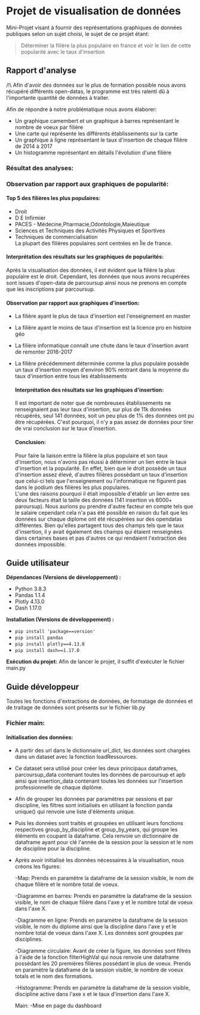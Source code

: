 # Projet de visualisation de données
Mini-Projet visant à fournir des représentations graphiques de données publiques selon un sujet choisi, le sujet de ce projet étant:

> Déterminer la filière la plus populaire en france et voir le lien de cette popularité avec le taux d'insertion

## Rapport d'analyse
/!\ Afin d'avoir des données sur le plus de formation possible nous avons récupéré différents open-datas, le programme est très ralenti dû à l'importante quantité de données à traiter.

Afin de répondre à notre problématique nous avons élaborer:
* Un graphique camembert et un graphique à barres représentant le nombre de voeux par filière
* Une carte qui représente les différents établissements sur la carte
* Un graphique à ligne représentant le taux d'insertion de chaque filière de 2014 à 2017
* Un histogramme représentant en détails l'évolution d'une filière

### Résultat des analyses:  
### Observation par rapport aux graphiques de popularité:
#### Top 5 des filières les plus populaires:
* Droit
* D E Infirmier
* PACES - Médecine,Pharmacie,Odontologie,Maieutique
* Sciences et Techniques des Activités Physiques et Sportives
* Techniques de commercialisation  
La plupart des filières populaires sont centrées en Île de france.

#### Interprétation des résultats sur les graphiques de popularités:  
Après la visualisation des données, il est évident que la filière la plus populaire est le droit. Cependant, les données que nous avons recupérées sont issues d'open-data de parcoursup ainsi nous ne prenons en compte que les inscriptions par parcoursup.

#### Observation par rapport aux graphiques d'insertion:
* La filière ayant le plus de taux d'insertion est l'enseignement en master
* La filière ayant le moins de taux d'insertion est la licence pro en histoire géo
* La filière informatique connaît une chute dans le taux d'insertion avant de remonter 2016-2017
* La filière précédemment déterminée comme la plus populaire possède un taux d'insertion moyen d'environ 90% rentrant dans la moyenne du taux d'insertion entre tous les établissements

    
    #### Interprétation des résultats sur les graphiques d'insertion:
    Il est important de noter que de nombreuses établissements ne renseignaient pas leur taux d'insertion, sur plus de 11k données récupérés, seul 141 données, soit un peu plus de 1% des données ont pu être récupérées.
    C'est pourquoi, il n'y a pas assez de données pour tirer de vrai conclusion sur le taux d'insertion.

    #### Conclusion:

    Pour faire la liaison entre la filière la plus populaire et son taux d'insertion, nous n'avons pas réussi à déterminer un lien entre le taux d'insertion et la popularité.
    En effet, bien que le droit possède un taux d'insertion assez élevé, d'autres filières possèdant un taux d'insertion que celui-ci tels que l'enseignement ou l'informatique ne figurent pas dans le podium des filières les plus populaires.  
    L'une des raisons pourquoi il était impossible d'établir un lien entre ses deux facteurs était la taille des données (141 insertion vs 6000+ paroursup).
    Nous aurions pu prendre d'autre facteur en compte tels que le salaire cependant cela n'a pas été possible en raison du fait que les données sur chaque diplome ont été récupérées sur des opendatas différentes. Bien qu'elles partagent tous des champs tels que le taux d'insertion, il y avait également des champs qui étaient renseignées dans certaines bases et pas d'autres ce qui rendaient l'extraction des données impossible.


## Guide utilisateur

**Dépendances (Versions de développement) :**
* Python 3.8.3
* Pandas 1.1.4
* Plotly 4.13.0
* Dash 1.17.0  

**Installation (Versions de développement) :**
* `pip install 'package==version'`
* `pip install pandas`
* `pip install plotly==4.13.0`
* `pip install dash==1.17.0`

**Exécution du projet:**
Afin de lancer le projet, il suffit d'exécuter le fichier main.py

## Guide développeur
Toutes les fonctions d'extractions de données, de formatage de données et de traitage de données sont présents sur le fichier lib.py
### Fichier main:

#### Initialisation des données:
- A partir des url dans le dictionnaire url_dict, les données sont chargées dans un dataset avec la fonction loadRessources.
- Ce dataset sera utilisé pour créer les deux principaux dataframes, parcoursup_data contenant toutes les données de parcoursup et apb ainsi que insertion_data contenant toutes les données sur l'insertion professionnelle de chaque diplôme.
- Afin de grouper les données par paramètres par sessions et par discipline, les filtres sont initialisés en utilisant la fonction panda unique() qui renvoie une liste d'éléments unique.

- Puis les données sont traités et groupées en utilisant leurs fonctions respectives group_by_discipline et group_by_years, qui groupe les éléments en coupant la dataframe. Cela renvoie un dictionnaire de dataframe ayant pour clé l'année de la session pour la session et le nom de discipline pour la discipline.

- Après avoir initialisé les données nécessaires à la visualisation, nous créons les figures:

    -Map:
    Prends en paramètre la dataframe de la session visible, le nom de chaque filière et le nombre total de voeux.

    -Diagramme en barres:
    Prends en paramètre la dataframe de la session visible, le nom de chaque filière dans l'axe y et le nombre total de voeux dans l'axe X.



    -Diagramme en ligne:
    Prends en paramètre la dataframe de la session visible, le nom du diplome ainsi que la discipline dans l'axe y et le nombre total de voeux dans l'axe X.
    Les données sont groupées par disciplines.

    -Diagramme circulaire:
    Avant de créer la figure, les données sont filtrés à l'aide de la fonction filterHighVal qui nous renvoie une dataframe possédant les 20 premières filières possédant le plus de voeux.
    Prends en paramètre la dataframe de la session visible, le nombre de voeux totals et le nom des formations.

    -Histogramme:
    Prends en paramètre la dataframe de la session visible, discipline active dans l'axe x et le taux d'insertion dans l'axe X.


    Main:
    -Mise en page du dashboard